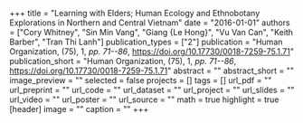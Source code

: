 +++
title = "Learning with Elders; Human Ecology and Ethnobotany Explorations in Northern and Central Vietnam"
date = "2016-01-01"
authors = ["Cory Whitney", "Sin Min Vang", "Giang {Le Hong}", "Vu Van Can", "Keith Barber", "Tran Thi Lanh"]
publication_types = ["2"]
publication = "Human Organization, (75), 1, _pp. 71--86_, https://doi.org/10.17730/0018-7259-75.1.71"
publication_short = "Human Organization, (75), 1, _pp. 71--86_, https://doi.org/10.17730/0018-7259-75.1.71"
abstract = ""
abstract_short = ""
image_preview = ""
selected = false
projects = []
tags = []
url_pdf = ""
url_preprint = ""
url_code = ""
url_dataset = ""
url_project = ""
url_slides = ""
url_video = ""
url_poster = ""
url_source = ""
math = true
highlight = true
[header]
image = ""
caption = ""
+++
